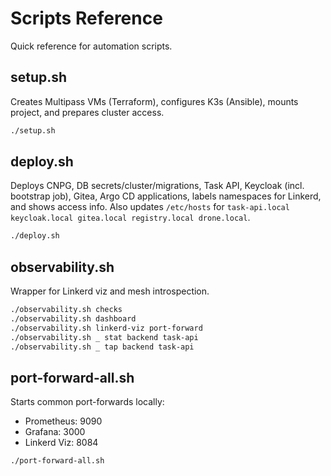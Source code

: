 # Scripts Reference

Quick reference for automation scripts.

## setup.sh
Creates Multipass VMs (Terraform), configures K3s (Ansible), mounts project, and prepares cluster access.
```bash
./setup.sh
```

## deploy.sh
Deploys CNPG, DB secrets/cluster/migrations, Task API, Keycloak (incl. bootstrap job), Gitea, Argo CD applications, labels namespaces for Linkerd, and shows access info. Also updates `/etc/hosts` for `task-api.local keycloak.local gitea.local registry.local drone.local`.
```bash
./deploy.sh
```

## observability.sh
Wrapper for Linkerd viz and mesh introspection.
```bash
./observability.sh checks
./observability.sh dashboard
./observability.sh linkerd-viz port-forward
./observability.sh _ stat backend task-api
./observability.sh _ tap backend task-api
```

## port-forward-all.sh
Starts common port-forwards locally:
- Prometheus: 9090
- Grafana: 3000
- Linkerd Viz: 8084
```bash
./port-forward-all.sh
```